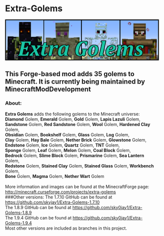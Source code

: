 # Extra-Golems
![alt text](https://raw.githubusercontent.com/skyjay1/img/master/extragolems/golem_logo.png "Extra Golems Logo")<br/>
## This Forge-based mod adds 35 golems to Minecraft. It is currently being maintained by MinecraftModDevelopment<br/>
### About:
<b>Extra Golems</b> adds the following golems to the Minecraft universe:<br/>
<b>Diamond</b> Golem, <b>Emerald</b> Golem, <b>Gold</b> Golem, <b>Lapis Lazuli</b> Golem,<br/>
<b>Sandstone</b> Golem, <b>Red Sandstone</b> Golem, <b>Wool</b> Golem, <b>Hardened Clay</b> Golem,<br/>
<b>Obsidian</b> Golem, <b>Bookshelf</b> Golem, <b>Glass</b> Golem, <b>Log</b> Golem,<br/>
<b>Clay</b> Golem, <b>Hay Bale</b> Golem, <b>Nether Brick</b> Golem, <b>Glowstone</b> Golem,<br/>
<b>Endstone</b> Golem, <b>Ice</b> Golem, <b>Quartz</b> Golem, <b>TNT</b> Golem,<br/>
<b>Sponge</b> Golem, <b>Leaf</b> Golem, <b>Melon</b> Golem, <b>Coal Block</b> Golem,<br/>
<b>Bedrock</b> Golem, <b>Slime Block</b> Golem, <b>Prismarine</b> Golem, <b>Sea Lantern</b> Golem,<br/>
<b>Redstone</b> Golem, <b>Stained Clay</b> Golem, <b>Stained Glass</b> Golem, <b>Workbench</b> Golem,<br/>
<b>Bone</b> Golem, <b>Magma</b> Golem, <b>Nether Wart</b> Golem<br/>
<br/>
More information and images can be found at the MinecraftForge page: http://minecraft.curseforge.com/projects/extra-golems <br/>
###Other versions:
The 1.7.10 GitHub can be found at https://github.com/skyjay1/Extra-Golems-1.7.10 <br/>
The 1.8.9 GitHub can be found at https://github.com/sky0jay1/Extra-Golems-1.8.9 <br/>
The 1.9.4 GitHub can be found at https://github.com/sky0jay1/Extra-Golems-1.9.4 <br/>
Most other versions are included as branches in this project.
